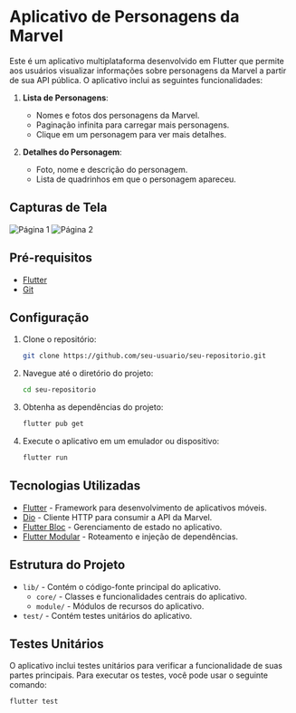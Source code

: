 # Aplicativo de Personagens da Marvel

Este é um aplicativo multiplataforma desenvolvido em Flutter que permite aos usuários visualizar informações sobre personagens da Marvel a partir de sua API pública. O aplicativo inclui as seguintes funcionalidades:

1. **Lista de Personagens**:
    - Nomes e fotos dos personagens da Marvel.
    - Paginação infinita para carregar mais personagens.
    - Clique em um personagem para ver mais detalhes.

2. **Detalhes do Personagem**:
    - Foto, nome e descrição do personagem.
    - Lista de quadrinhos em que o personagem apareceu.

## Capturas de Tela

![Página 1](https://github.com/danielmaques/marvel_desafio_tecnico/assets/76397634/da6b0d3e-2372-461c-86f6-c238ecf30e31)
![Página 2](https://github.com/danielmaques/marvel_desafio_tecnico/assets/76397634/ded87bf6-f4f4-409e-8f16-fa439afa3310)

## Pré-requisitos

- [Flutter](https://flutter.dev/docs/get-started/install)
- [Git](https://git-scm.com/downloads)

## Configuração

1. Clone o repositório:

    ```bash
    git clone https://github.com/seu-usuario/seu-repositorio.git
    ```

2. Navegue até o diretório do projeto:

    ```bash
    cd seu-repositorio
    ```

3. Obtenha as dependências do projeto:

    ```bash
    flutter pub get
    ```

4. Execute o aplicativo em um emulador ou dispositivo:

    ```bash
    flutter run
    ```

## Tecnologias Utilizadas

- [Flutter](https://flutter.dev/) - Framework para desenvolvimento de aplicativos móveis.
- [Dio](https://pub.dev/packages/dio) - Cliente HTTP para consumir a API da Marvel.
- [Flutter Bloc](https://pub.dev/packages/flutter_bloc) - Gerenciamento de estado no aplicativo.
- [Flutter Modular](https://pub.dev/packages/flutter_modular) - Roteamento e injeção de dependências.

## Estrutura do Projeto

- `lib/` - Contém o código-fonte principal do aplicativo.
  - `core/` - Classes e funcionalidades centrais do aplicativo.
  - `module/` - Módulos de recursos do aplicativo.
- `test/` - Contém testes unitários do aplicativo.

## Testes Unitários

O aplicativo inclui testes unitários para verificar a funcionalidade de suas partes principais. Para executar os testes, você pode usar o seguinte comando:

```bash
flutter test
